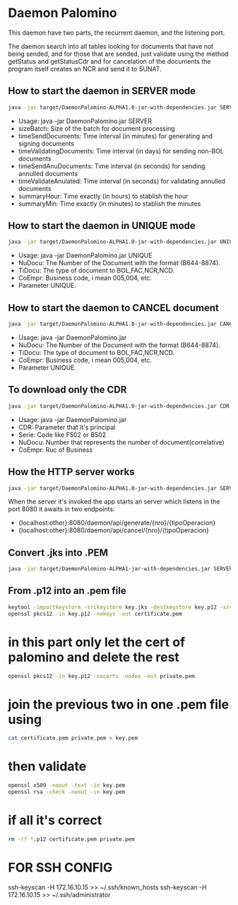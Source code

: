 # Daemon Palomino
This daemon have two parts, the recurrent daemon, and the listening port.

The daemon search into all tables looking for documents that have not being sended, 
and for those that are sended, just validate using the method getStatus and getStatusCdr
and for cancelation of the documents the program itself creates an NCR and send it to SUNAT.

## How to start the daemon in SERVER mode
```bash
java -jar target/DaemonPalomino-ALPHA1.0-jar-with-dependencies.jar SERVER 5 1 1 1 1 1 10 59
```
- Usage: java -jar DaemonPalomino.jar SERVER <sizeBatch> <timeSendDocuments> <timeValidatingDocuments> <timeSendAnuDocuments> <timeValidateAnulated> <summaryHour> <summaryMin>
-   sizeBatch: Size of the batch for document processing                                                                                                                    
-   timeSendDocuments: Time interval (in minutes) for generating and signing documents                                                                                      
-   timeValidatingDocuments: Time interval (in days) for sending non-BOL documents                                                                                          
-   timeSendAnuDocuments: Time interval (in seconds) for sending annulled documents                                                                                         
-   timeValidateAnulated: Time interval (in seconds) for validating annulled documents                                                                                      
-   summaryHour: Time exactly (in hours) to stablish the hour                                                                                                               
-   summaryMin: Time exactly (in minutes) to stablish the minutes

## How to start the daemon in UNIQUE mode
```bash
java -jar target/DaemonPalomino-ALPHA1.0-jar-with-dependencies.jar UNIQUE B644-8874 BOL 005
```
- Usage: java -jar DaemonPalomino.jar UNIQUE <NuDocu> <TiDocu> <CoEmpr> 
-   NuDocu: The Number of the Document with the format (B644-8874).     
-   TiDocu: The type of document to BOL,FAC,NCR,NCD.
-   CoEmpr: Business code, i mean 005,004, etc.
-   Parameter UNIQUE.

## How to start the daemon to CANCEL document
```bash
java -jar target/DaemonPalomino-ALPHA1.0-jar-with-dependencies.jar CANCEL B644-8874 BOL 005
```
- Usage: java -jar DaemonPalomino.jar  <NuDocu> <TiDocu> <CoEmpr> 
-   NuDocu: The Number of the Document with the format (B644-8874).     
-   TiDocu: The type of document to BOL,FAC,NCR,NCD.
-   CoEmpr: Business code, i mean 005,004, etc.
-   Parameter UNIQUE.

## To download only the CDR
```bash
java -jar target/DaemonPalomino-ALPHA1.0-jar-with-dependencies.jar CDR F305 0000919 07 20417931393
```
- Usage: java -jar DaemonPalomino.jar  <NuDocu> <TiDocu> <CoEmpr> 
-   CDR: Parameter that it's principal
-   Serie: Code like F502 or B502
-   NuDocu: Number that represents the number of document(correlative)
-   CoEmpr: Ruc of Business

## How the HTTP server works
```bash
java -jar target/DaemonPalomino-ALPHA1.0-jar-with-dependencies.jar SERVER 5 1 1 1 1 1 10 59
```
When the server it's invoked the app starts an server which listens in the port 8080
it awaits in two endpoints:
- {localhost:other}:8080/daemon/api/generate/{nro}/{tipoOperacion}
- {localhost:other}:8080/daemon/api/cancel/{nro}/{tipoOperacion}

## Convert .jks into .PEM
```bash
java -jar target/DaemonPalomino-ALPHA1-jar-with-dependencies.jar SERVER 5 1 1 1 1 1 1 10 59
```

## From .p12 into an .pem file
```bash
keytool -importkeystore -srckeystore key.jks -destkeystore key.p12 -srcstoretype JKS -deststoretype PKCS12
openssl pkcs12 -in key.p12 -nokeys -out certificate.pem
```

# in this part only let the cert of palomino and delete the rest
```bash
openssl pkcs12 -in key.p12 -nocerts -nodes -out private.pem
```

# join the previous two in one .pem file using
```bash
cat certificate.pem private.pem > key.pem
```

# then validate
```bash
openssl x509 -noout -text -in key.pem
openssl rsa -check -noout -in key.pem
```

# if all it's correct
```bash
rm -rf *.p12 certificate.pem private.pem
```

# FOR SSH CONFIG
ssh-keyscan -H 172.16.10.15 >> ~/.ssh/known_hosts
ssh-keyscan -H 172.16.10.15 >> ~/.ssh/administrator

